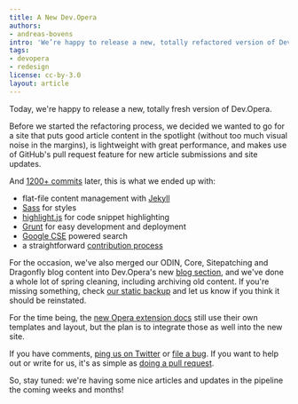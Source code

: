 ```yaml
---
title: A New Dev.Opera
authors:
- andreas-bovens
intro: 'We’re happy to release a new, totally refactored version of Dev.Opera today. Under the hood, you'll find Jekyll, Sass, Grunt, and more, and submitting articles is as simple as doing a pull request. 
tags:
- devopera
- redesign
license: cc-by-3.0
layout: article
---
```

Today, we're happy to release a new, totally fresh version of Dev.Opera. 

Before we started the refactoring process, we decided we wanted to go for a site that puts good article content in the spotlight (without too much visual noise in the margins), is lightweight with great performance, and makes use of GitHub's pull request feature for new article submissions and site updates.

And [1200+ commits](https://github.com/operasoftware/devopera/graphs/contributors) later, this is what we ended up with:
- flat-file content management with [Jekyll](http://jekyllrb.com/)
- [Sass](http://sass-lang.com) for styles
- [highlight.js](http://highlightjs.org/) for code snippet highlighting
- [Grunt](http://gruntjs.com/) for easy development and deployment
- [Google CSE](https://www.google.com/cse/) powered search
- a straightforward [contribution process](https://github.com/operasoftware/devopera/blob/master/CONTRIBUTING.md)

For the occasion, we've also merged our ODIN, Core, Sitepatching and Dragonfly blog content into Dev.Opera's new [blog section](http://dev.opera.com/blog/), and we've done a whole lot of spring cleaning, including archiving old content. If you're missing something, check [our static backup](https://github.com/operasoftware/devopera-static-backup/tree/master/http/dev.opera.com/articles/view) and let us know if you think it should be reinstated.

For the time being, the [new Opera extension docs](http://dev.opera.com/extensions/) still use their own templates and layout, but the plan is to integrate those as well into the new site.

If you have comments, [ping us on Twitter](https://twitter.com/odevrel) or [file a bug](https://github.com/operasoftware/devopera/issues/new). 
If you want to help out or write for us, it's as simple as [doing a pull request](https://github.com/operasoftware/devopera/blob/master/CONTRIBUTING.md). 

So, stay tuned: we're having some nice articles and updates in the pipeline the coming weeks and months!